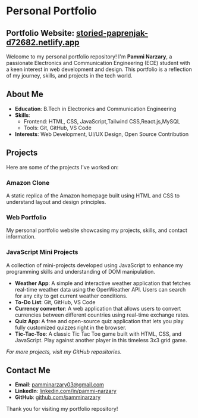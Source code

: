 # Personal Portfolio
## **Portfolio Website**: [storied-paprenjak-d72682.netlify.app](https://storied-paprenjak-d72682.netlify.app/)

Welcome to my personal portfolio repository! I'm **Pammi Narzary**, a passionate Electronics and Communication Engineering (ECE) student with a keen interest in web development and design. This portfolio is a reflection of my journey, skills, and projects in the tech world.

## About Me

- **Education**: B.Tech in Electronics and Communication Engineering
- **Skills**:
  - Frontend: HTML, CSS, JavaScript,Tailwind CSS,React.js,MySQL
  - Tools: Git, GitHub, VS Code
- **Interests**: Web Development, UI/UX Design, Open Source Contribution

## Projects

Here are some of the projects I've worked on:

### Amazon Clone
A static replica of the Amazon homepage built using HTML and CSS to understand layout and design principles.

### Web Portfolio
My personal portfolio website showcasing my projects, skills, and contact information.

### JavaScript Mini Projects
A collection of mini-projects developed using JavaScript to enhance my programming skills and understanding of DOM manipulation.
 - **Weather App**: A simple and interactive weather application that fetches real-time weather data using the OpenWeather API. Users can search for any city to get current weather conditions.
  - **To-Do List**: Git, GitHub, VS Code
  - **Currency convertor**: A web application that allows users to convert currencies between different countries using real-time exchange rates.
  - **Quiz App**: A free and open-source quiz application that lets you play fully customized quizzes right in the browser.
  - **Tic-Tac-Toe**: A classic Tic Tac Toe game built with HTML, CSS, and JavaScript. Play against another player in this timeless 3x3 grid game.


*For more projects, visit my GitHub repositories.*

## Contact Me

- **Email**: [pamminarzary03@gmail.com](mailto:pamminarzary03@gmail.com)
- **LinkedIn**: [linkedin.com/in/pammi-narzary](https://www.linkedin.com/in/pammi-narzary)
- **GitHub**: [github.com/pamminarzary](https://github.com/pamminarzary)

Thank you for visiting my portfolio repository! 


